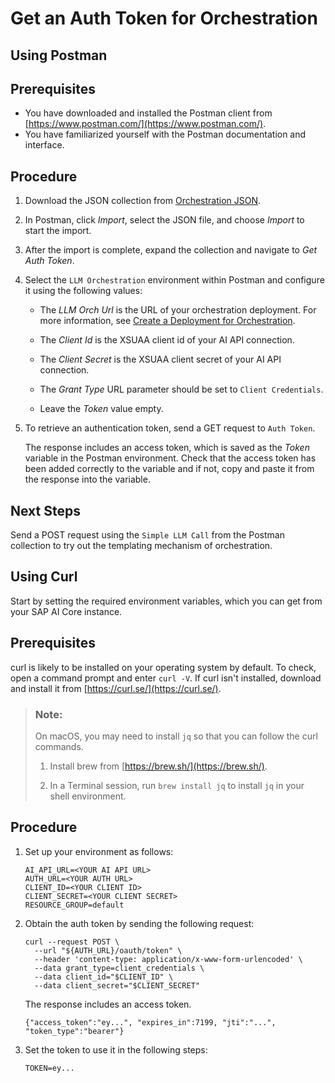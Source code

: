 <!-- loio0808d423946141bca151356d995939f5 -->

# Get an Auth Token for Orchestration

<a name="task_dn3_jnn_fyb"/>

<!-- task\_dn3\_jnn\_fyb -->

## Using Postman



<a name="task_dn3_jnn_fyb__prereq_y3l_dz5_gpb"/>

## Prerequisites

-   You have downloaded and installed the Postman client from [https://www.postman.com/](https://www.postman.com/).
-   You have familiarized yourself with the Postman documentation and interface.



<a name="task_dn3_jnn_fyb__steps_zc4_cvn_fyb"/>

## Procedure

1.  Download the JSON collection from [Orchestration JSON](https://help.sap.com/doc/4207e502f8d641868dcc642a12635cfe/CLOUD/en-US).

2.  In Postman, click *Import*, select the JSON file, and choose *Import* to start the import.

3.  After the import is complete, expand the collection and navigate to *Get Auth Token*.

4.  Select the `LLM Orchestration` environment within Postman and configure it using the following values:

    -   The *LLM Orch Url* is the URL of your orchestration deployment. For more information, see [Create a Deployment for Orchestration](create-a-deployment-for-orchestration-4387aa7.md).

    -   The *Client Id* is the XSUAA client id of your AI API connection.

    -   The *Client Secret* is the XSUAA client secret of your AI API connection.

    -   The *Grant Type* URL parameter should be set to `Client Credentials`.

    -   Leave the *Token* value empty.


5.  To retrieve an authentication token, send a GET request to `Auth Token`.

    The response includes an access token, which is saved as the *Token* variable in the Postman environment. Check that the access token has been added correctly to the variable and if not, copy and paste it from the response into the variable.




<a name="task_dn3_jnn_fyb__postreq_fjj_vmt_c1c"/>

## Next Steps

Send a POST request using the `Simple LLM Call` from the Postman collection to try out the templating mechanism of orchestration.

<a name="task_wqc_b4n_fyb"/>

<!-- task\_wqc\_b4n\_fyb -->

## Using Curl

Start by setting the required environment variables, which you can get from your SAP AI Core instance.



<a name="task_wqc_b4n_fyb__prereq_olk_3l5_fyb"/>

## Prerequisites

curl is likely to be installed on your operating system by default. To check, open a command prompt and enter `curl -V`. If curl isn't installed, download and install it from [https://curl.se/](https://curl.se/).

> ### Note:  
> On macOS, you may need to install `jq` so that you can follow the curl commands.
> 
> 1.  Install brew from [https://brew.sh/](https://brew.sh/).
> 
> 2.  In a Terminal session, run `brew install jq` to install `jq` in your shell environment.



<a name="task_wqc_b4n_fyb__steps_vfc_dnv_gpb"/>

## Procedure

1.  Set up your environment as follows:

    ```
    AI_API_URL=<YOUR AI API URL>
    AUTH_URL=<YOUR AUTH URL>
    CLIENT_ID=<YOUR CLIENT ID>
    CLIENT_SECRET=<YOUR CLIENT SECRET>
    RESOURCE_GROUP=default
    ```

2.  Obtain the auth token by sending the following request:

    ```
    curl --request POST \
      --url "${AUTH_URL}/oauth/token" \
      --header 'content-type: application/x-www-form-urlencoded' \
      --data grant_type=client_credentials \
      --data client_id="$CLIENT_ID" \
      --data client_secret="$CLIENT_SECRET"
    ```

    The response includes an access token.

    ```
    {"access_token":"ey...", "expires_in":7199, "jti":"...", "token_type":"bearer"}
    ```

3.  Set the token to use it in the following steps:

    ```
    TOKEN=ey...
    
    ```


